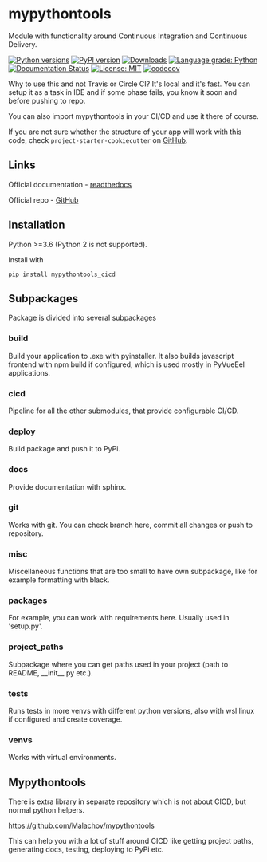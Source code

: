 # mypythontools

Module with functionality around Continuous Integration and Continuous Delivery.

[![Python versions](https://img.shields.io/pypi/pyversions/mypythontools_cicd.svg)](https://pypi.python.org/pypi/mypythontools_cicd/) [![PyPI version](https://badge.fury.io/py/mypythontools_cicd.svg)](https://badge.fury.io/py/mypythontools_cicd) [![Downloads](https://pepy.tech/badge/mypythontools_cicd)](https://pepy.tech/project/mypythontools_cicd) [![Language grade: Python](https://img.shields.io/lgtm/grade/python/g/Malachov/mypythontools_cicd.svg?logo=lgtm&logoWidth=18)](https://lgtm.com/projects/g/Malachov/mypythontools_cicd/context:python) [![Documentation Status](https://readthedocs.org/projects/mypythontools_cicd/badge/?version=latest)](https://mypythontools_cicd.readthedocs.io/en/latest/?badge=latest) [![License: MIT](https://img.shields.io/badge/License-MIT-yellow.svg)](https://opensource.org/licenses/MIT) [![codecov](https://codecov.io/gh/Malachov/mypythontools_cicd/branch/master/graph/badge.svg)](https://codecov.io/gh/Malachov/mypythontools_cicd)

Why to use this and not Travis or Circle CI? It's local and it's fast. You can setup it as a task in IDE and
if some phase fails, you know it soon and before pushing to repo.

You can also import mypythontools in your CI/CD and use it there of course.

If you are not sure whether the structure of your app will work with this code, check `project-starter-cookiecutter` on [GitHub](https://github.com/Malachov/project-starter-cookiecutter).

## Links

Official documentation - [readthedocs](https://mypythontools_cicd.readthedocs.io/)

Official repo - [GitHub](https://github.com/Malachov/mypythontools_cicd)


## Installation

Python >=3.6 (Python 2 is not supported).

Install with

```console
pip install mypythontools_cicd
```

## Subpackages
Package is divided into several subpackages

### build
Build your application to .exe with pyinstaller. It also builds javascript frontend with npm build if configured, which is used mostly in PyVueEel applications.

### cicd
Pipeline for all the other submodules, that provide configurable CI/CD.

### deploy
Build package and push it to PyPi.

### docs
Provide documentation with sphinx.

### git
Works with git. You can check branch here, commit all changes or push to repository.

### misc
Miscellaneous functions that are too small to have own subpackage, like for example formatting with black.

### packages
For example, you can work with requirements here. Usually used in 'setup.py'.

### project_paths
Subpackage where you can get paths used in your project (path to README,  \_\_init__.py etc.).

### tests
Runs tests in more venvs with different python versions, also with wsl linux if configured and create coverage.

### venvs
Works with virtual environments.

## Mypythontools

There is extra library in separate repository which is not about CICD, but normal python helpers.

https://github.com/Malachov/mypythontools

This can help you with a lot of stuff around CICD like getting project paths, generating docs, testing,
deploying to PyPi etc.